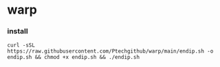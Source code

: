 # warp


### install

```
curl -sSL https://raw.githubusercontent.com/Ptechgithub/warp/main/endip.sh -o endip.sh && chmod +x endip.sh && ./endip.sh

```
